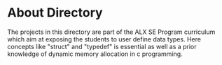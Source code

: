 # About Directory
The projects in this directory are part of the ALX SE Program curriculum which aim at exposing the students to user define data types. Here concepts like "struct" and "typedef" is essential as well as a prior knowledge of dynamic memory allocation in c programming.
